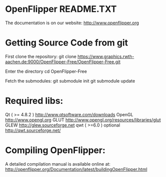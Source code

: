 OpenFlipper README.TXT
=======================
The documentation is on our website:
http://www.openflipper.org

# Getting Source Code from git
First clone the repository: 
 git clone https://www.graphics.rwth-aachen.de:9000/OpenFlipper-Free/OpenFlipper-Free.git
 
Enter the directory 
 cd OpenFlipper-Free
 
Fetch the submodules:
 git submodule init
 git submodule update

# Required libs: 
Qt ( >= 4.8.2 ) http://www.qtsoftware.com/downloads 
OpenGL          http://www.opengl.org
GLUT            http://www.opengl.org/resources/libraries/glut
GLEW            http://glew.sourceforge.net
qwt ( >=6.0 )   optional http://qwt.sourceforge.net/

# Compiling OpenFlipper:
A detailed compilation manual is available online at:
http://openflipper.org/Documentation/latest/buildingOpenFlipper.html


